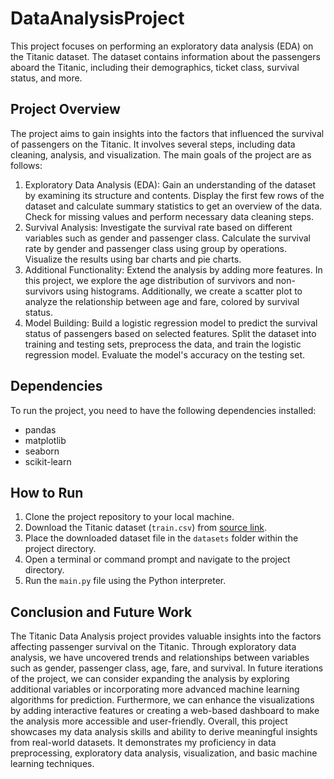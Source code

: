 # DataAnalysisProject

This project focuses on performing an exploratory data analysis (EDA) on the Titanic dataset. The dataset contains information about the passengers aboard the Titanic, including their demographics, ticket class, survival status, and more.

## Project Overview
The project aims to gain insights into the factors that influenced the survival of passengers on the Titanic. It involves several steps, including data cleaning, analysis, and visualization. The main goals of the project are as follows:
1. Exploratory Data Analysis (EDA): Gain an understanding of the dataset by examining its structure and contents. Display the first few rows of the dataset and calculate summary statistics to get an overview of the data. Check for missing values and perform necessary data cleaning steps.
2. Survival Analysis: Investigate the survival rate based on different variables such as gender and passenger class. Calculate the survival rate by gender and passenger class using group by operations. Visualize the results using bar charts and pie charts. 
3. Additional Functionality: Extend the analysis by adding more features. In this project, we explore the age distribution of survivors and non-survivors using histograms. Additionally, we create a scatter plot to analyze the relationship between age and fare, colored by survival status.
4. Model Building: Build a logistic regression model to predict the survival status of passengers based on selected features. Split the dataset into training and testing sets, preprocess the data, and train the logistic regression model. Evaluate the model's accuracy on the testing set.

## Dependencies
To run the project, you need to have the following dependencies installed:
- pandas
- matplotlib
- seaborn
- scikit-learn

## How to Run
1. Clone the project repository to your local machine.
2. Download the Titanic dataset (`train.csv`) from [source link](https://www.kaggle.com/c/titanic/data).
3. Place the downloaded dataset file in the `datasets` folder within the project directory.
4. Open a terminal or command prompt and navigate to the project directory.
5. Run the `main.py` file using the Python interpreter.

## Conclusion and Future Work
The Titanic Data Analysis project provides valuable insights into the factors affecting passenger survival on the Titanic. Through exploratory data analysis, we have uncovered trends and relationships between variables such as gender, passenger class, age, fare, and survival.
In future iterations of the project, we can consider expanding the analysis by exploring additional variables or incorporating more advanced machine learning algorithms for prediction. Furthermore, we can enhance the visualizations by adding interactive features or creating a web-based dashboard to make the analysis more accessible and user-friendly.
Overall, this project showcases my data analysis skills and ability to derive meaningful insights from real-world datasets. It demonstrates my proficiency in data preprocessing, exploratory data analysis, visualization, and basic machine learning techniques.
